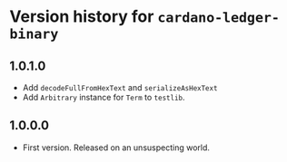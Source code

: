 # Version history for `cardano-ledger-binary`

## 1.0.1.0

* Add `decodeFullFromHexText` and `serializeAsHexText`
* Add `Arbitrary` instance for `Term` to `testlib`.

## 1.0.0.0

* First version. Released on an unsuspecting world.
